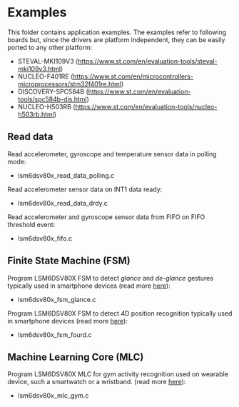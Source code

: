 # Examples

This folder contains application examples. The examples refer to following boards but, since the drivers are platform independent, they can be easily ported to any other platform:

- STEVAL-MKI109V3 (https://www.st.com/en/evaluation-tools/steval-mki109v3.html)
- NUCLEO-F401RE (https://www.st.com/en/microcontrollers-microprocessors/stm32f401re.html)
- DISCOVERY-SPC584B (https://www.st.com/en/evaluation-tools/spc584b-dis.html)
- NUCLEO-H503RB (https://www.st.com/en/evaluation-tools/nucleo-h503rb.html)

## Read data

Read accelerometer, gyroscope and temperature sensor data in polling mode:

  - lsm6dsv80x_read_data_polling.c

Read accelerometer sensor data on INT1 data ready:

  - lsm6dsv80x_read_data_drdy.c

Read accelerometer and gyroscope sensor data from FIFO on FIFO threshold event:

  - lsm6dsv80x_fifo.c

## Finite State Machine (FSM)

Program LSM6DSV80X FSM to detect *glance* and *de-glance* gestures typically used in smartphone devices (read more [here](https://github.com/STMicroelectronics/STMems_Finite_State_Machine/blob/master/application_examples/lsm6dsv80x/Glance%20detection/README.md)):

  - lsm6dsv80x_fsm_glance.c

Program LSM6DSV80X FSM to detect 4D position recognition typically used in smartphone devices (read more [here](https://github.com/STMicroelectronics/STMems_Finite_State_Machine/blob/master/application_examples/lsm6dsv80x/FourD%20position%20recognition/README.md)):

  - lsm6dsv80x_fsm_fourd.c

## Machine Learning Core (MLC)

Program LSM6DSV80X MLC for gym activity recognition used on wearable device, such a smartwatch or a wristband. (read more [here](https://github.com/STMicroelectronics/STMems_Machine_Learning_Core/blob/master/application_examples/lsm6dsv80x/gym_activity_recognition/README.md)):

  - lsm6dsv80x_mlc_gym.c

